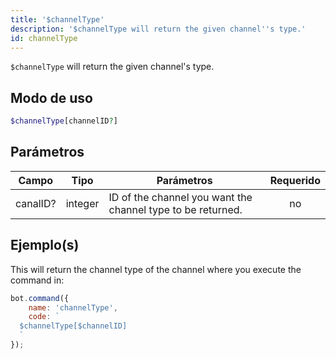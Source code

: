 ```yaml
---
title: '$channelType'
description: '$channelType will return the given channel''s type.'
id: channelType
---
```


`$channelType` will return the given channel's type.

## Modo de uso

```php
$channelType[channelID?]
```

## Parámetros

| Campo    | Tipo    | Parámetros                                                  | Requerido |
| -------- | ------- | ----------------------------------------------------------- |:---------:|
| canalID? | integer | ID of the channel you want the channel type to be returned. |    no     |

## Ejemplo(s)

This will return the channel type of the channel where you execute the command in:

```javascript
bot.command({
    name: 'channelType',
    code: `
  $channelType[$channelID]
  `
});
```
